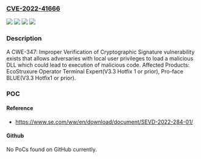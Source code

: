 ### [CVE-2022-41666](https://cve.mitre.org/cgi-bin/cvename.cgi?name=CVE-2022-41666)
![](https://img.shields.io/static/v1?label=Product&message=EcoStruxure%20Operator%20Terminal%20Expert&color=blue)
![](https://img.shields.io/static/v1?label=Product&message=Pro-face%20BLUE&color=blue)
![](https://img.shields.io/static/v1?label=Version&message=V3.3%20&color=brightgreen)
![](https://img.shields.io/static/v1?label=Vulnerability&message=CWE-347%20Improper%20Verification%20of%20Cryptographic%20Signature&color=brightgreen)

### Description

A CWE-347: Improper Verification of Cryptographic Signature vulnerability exists that allows adversaries with local user privileges to load a malicious DLL which could lead to execution of malicious code. Affected Products: EcoStruxure Operator Terminal Expert(V3.3 Hotfix 1 or prior), Pro-face BLUE(V3.3 Hotfix1 or prior).

### POC

#### Reference
- https://www.se.com/ww/en/download/document/SEVD-2022-284-01/

#### Github
No PoCs found on GitHub currently.


